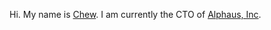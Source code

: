 Hi. My name is [Chew](https://flowerinthenight.com/). I am currently the CTO of [Alphaus, Inc](https://www.alphaus.cloud/).
